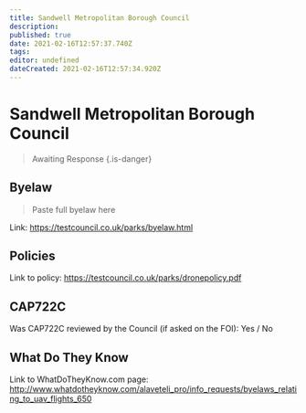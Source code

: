 ```yaml
---
title: Sandwell Metropolitan Borough Council
description: 
published: true
date: 2021-02-16T12:57:37.740Z
tags: 
editor: undefined
dateCreated: 2021-02-16T12:57:34.920Z
---
```


# Sandwell Metropolitan Borough Council
>  Awaiting Response
> {.is-danger}

## Byelaw
> Paste full byelaw here

Link:
https://testcouncil.co.uk/parks/byelaw.html

## Policies
Link to policy:
https://testcouncil.co.uk/parks/dronepolicy.pdf

## CAP722C

Was CAP722C reviewed by the Council (if asked on the FOI): Yes / No

## What Do They Know

Link to WhatDoTheyKnow.com page:
http://www.whatdotheyknow.com/alaveteli_pro/info_requests/byelaws_relating_to_uav_flights_650

